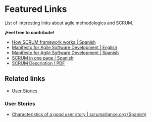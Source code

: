 # Featured Links
List of interesting links about agile methodologies and SCRUM.

**¡Feel free to contribute!**

- [How SCRUM framework works | Spanish](https://platzi.com/blog/guia-scrum/)
- [Manifesto for Agile Software Development | English](http://www.agilemanifesto.org/)
- [Manifesto for Agile Software Development | Spanish](http://www.agilemanifesto.org/iso/es/)
- [SCRUM in one page | Spanish](http://www.dosideas.com/noticias/metodologias/981-scrum-en-1-sola-pagina.html)
- [SCRUM Description | PDF](http://agileatlas.org/images/uploads/corescrum-es.pdf)

## Related links
- [User Stories](#user-stories) 

### User Stories
- [Characteristics of a good user story | scrumalliance.org (Spanish)](https://www.scrumalliance.org/community/articles/2013/august/caracteristicas-de-una-buena-historia-de-usuario)


